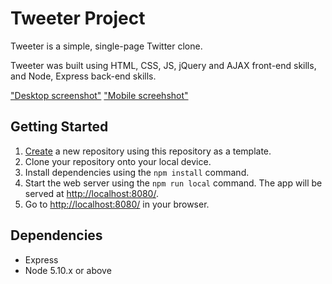 # Tweeter Project

Tweeter is a simple, single-page Twitter clone.

Tweeter was built using HTML, CSS, JS, jQuery and AJAX front-end skills, and Node, Express back-end skills.

["Desktop screenshot"](https://github.com/AbdiGureye/tweeter/blob/master/public/images/Screen%20Shot%202021-11-21%20at%204.20.20%20PM.png?raw=true)
["Mobile screehshot"](https://github.com/AbdiGureye/tweeter/blob/master/public/images/Screen%20Shot%202021-11-21%20at%204.20.43%20PM.png?raw=true)

## Getting Started

1. [Create](https://docs.github.com/en/repositories/creating-and-managing-repositories/creating-a-repository-from-a-template) a new repository using this repository as a template.
2. Clone your repository onto your local device.
3. Install dependencies using the `npm install` command.
3. Start the web server using the `npm run local` command. The app will be served at <http://localhost:8080/>.
4. Go to <http://localhost:8080/> in your browser.

## Dependencies

- Express
- Node 5.10.x or above
